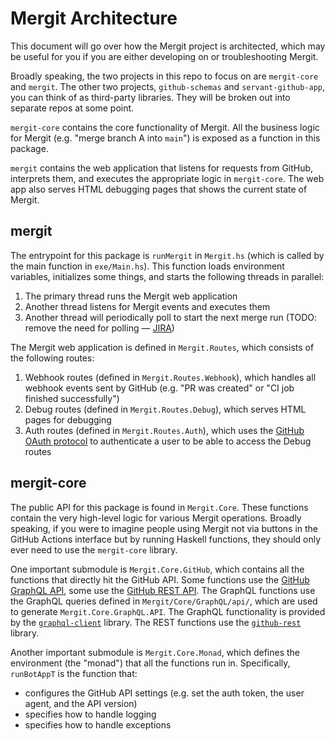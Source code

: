 # Mergit Architecture

This document will go over how the Mergit project is architected, which may be useful for you if you are either developing on or troubleshooting Mergit.

Broadly speaking, the two projects in this repo to focus on are `mergit-core` and `mergit`. The other two projects, `github-schemas` and `servant-github-app`, you can think of as third-party libraries. They will be broken out into separate repos at some point.

`mergit-core` contains the core functionality of Mergit. All the business logic for Mergit (e.g. "merge branch A into `main`") is exposed as a function in this package.

`mergit` contains the web application that listens for requests from GitHub, interprets them, and executes the appropriate logic in `mergit-core`. The web app also serves HTML debugging pages that shows the current state of Mergit.

## mergit

The entrypoint for this package is `runMergit` in `Mergit.hs` (which is called by the main function in `exe/Main.hs`). This function loads environment variables, initializes some things, and starts the following threads in parallel:
1. The primary thread runs the Mergit web application
1. Another thread listens for Mergit events and executes them
1. Another thread will periodically poll to start the next merge run (TODO: remove the need for polling — [JIRA](https://leapyear.atlassian.net/browse/QA-131))

The Mergit web application is defined in `Mergit.Routes`, which consists of the following routes:
1. Webhook routes (defined in `Mergit.Routes.Webhook`), which handles all webhook events sent by GitHub (e.g. "PR was created" or "CI job finished successfully")
1. Debug routes (defined in `Mergit.Routes.Debug`), which serves HTML pages for debugging
1. Auth routes (defined in `Mergit.Routes.Auth`), which uses the [GitHub OAuth protocol](https://docs.github.com/en/developers/apps/building-oauth-apps/authorizing-oauth-apps) to authenticate a user to be able to access the Debug routes

## mergit-core

The public API for this package is found in `Mergit.Core`. These functions contain the very high-level logic for various Mergit operations. Broadly speaking, if you were to imagine people using Mergit not via buttons in the GitHub Actions interface but by running Haskell functions, they should only ever need to use the `mergit-core` library.

One important submodule is `Mergit.Core.GitHub`, which contains all the functions that directly hit the GitHub API. Some functions use the [GitHub GraphQL API](https://docs.github.com/en/graphql), some use the [GitHub REST API](https://docs.github.com/en/rest). The GraphQL functions use the GraphQL queries defined in `Mergit/Core/GraphQL/api/`, which are used to generate `Mergit.Core.GraphQL.API`. The GraphQL functionality is provided by the [`graphql-client`](https://hackage.haskell.org/package/graphql-client) library. The REST functions use the [`github-rest`](https://hackage.haskell.org/package/github-rest) library.

Another important submodule is `Mergit.Core.Monad`, which defines the environment (the "monad") that all the functions run in. Specifically, `runBotAppT` is the function that:
* configures the GitHub API settings (e.g. set the auth token, the user agent, and the API version)
* specifies how to handle logging
* specifies how to handle exceptions
